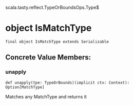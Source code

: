 scala.tasty.reflect.TypeOrBoundsOps.Type$
# object IsMatchType

<pre><code class="language-scala" >final object IsMatchType extends Serializable</pre></code>
## Concrete Value Members:
### unapply
<pre><code class="language-scala" >def unapply(tpe: TypeOrBounds)(implicit ctx: Context): Option[MatchType]</pre></code>
Matches any MatchType and returns it

